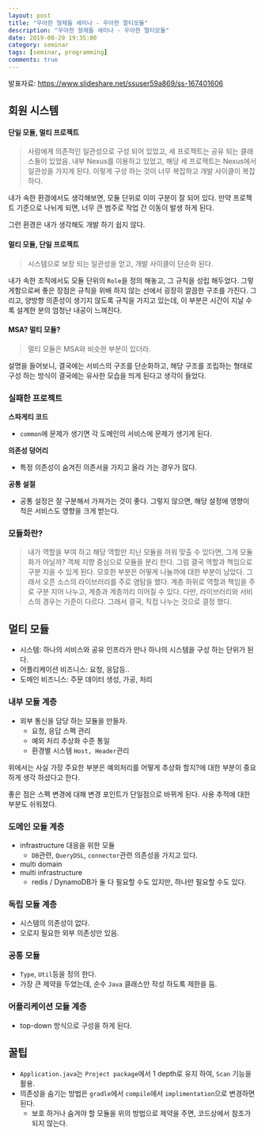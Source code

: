 ```yaml
---
layout: post
title: "우아한 형제들 세미나 - 우아한 멀티모듈"
description: "우아한 형제들 세미나 - 우아한 멀티모듈"
date: 2019-08-29 19:35:00
category: seminar
tags: [seminar, programming]
comments: true
---
```


발표자료: https://www.slideshare.net/ssuser59a869/ss-167401606

## 회원 시스템 

#### 단일 모듈, 멀티 프로젝트

> 사람에게 의존적인 일관성으로 구성 되어 있었고, 세 프로젝트는 공유 되는 클래스들이 있었음. 
내부 Nexus를 이용하고 있었고, 해당 세 프로젝트는 Nexus에서 일관성을 가지게 된다. 
이렇게 구성 하는 것이 너무 복잡하고 개발 사이클이 복잡 하다. 

내가 속한 환경에서도 생각해보면, 모듈 단위로 이미 구분이 잘 되어 있다. 만약 프로젝트 기준으로 나뉘게 되면, 너무 큰 범주로 작업 간 이동이 발생 하게 된다. 

그런 환경은 내가 생각해도 개발 하기 쉽지 않다. 

#### 멀티 모듈, 단일 프로젝트 

> 시스템으로 보장 되는 일관성을 얻고, 개발 사이클이 단순화 된다. 

내가 속한 조직에서도 모듈 단위의 `Role`을 정의 해놓고, 그 규칙을 성립 해두었다. 그렇게함으로써 좋은 장점은 규칙을 위배 하지 않는 선에서 굉장히 깔끔한 구조를 가진다. 그리고, 양방향 의존성이 생기지 않도록 규칙을 가지고 있는데, 이 부분은 시간이 지날 수록 설계한 분의 엄청난 내공이 느껴진다. 

#### MSA? 멀티 모듈?

> 멀티 모듈은 MSA와 비슷한 부분이 있더라. 

설명을 들어보니, 결국에는 서비스의 구조를 단순화하고, 해당 구조를 조립하는 형태로 구성 하는 방식이 결국에는 유사한 모습을 띄게 된다고 생각이 들었다. 


### 실패한 프로젝트 


**스파게티 코드**

* `common`에 문제가 생기면 각 도메인의 서비스에 문제가 생기게 된다. 

**의존성 덩어리**

* 특정 의존성이 숨겨진 의존서을 가지고 올라 가는 경우가 많다. 

**공통 설절**

* 공통 설정은 잘 구분해서 가져가는 것이 좋다. 그렇지 않으면, 해당 설정에 영향이 적은 서비스도 영향을 크게 받는다.  


### 모듈화란?

> 내가 역할을 부여 하고 해당 역할만 지닌 모듈을 끼워 맞출 수 있다면, 그게 모듈화가 아닐까? 
객체 지향 중심으로 모듈을 분리 한다. 그럼 결국 역할과 책임으로 구분 지을 수 있게 된다. 
모호한 부분은 어떻게 나눌까에 대한 부분이 남았다. 그래서 오픈 소스의 라이브러리를 주로 염탐을 했다. 
계층 하위로 역할과 책임을 주로 구분 지어 나누고, 계층과 계층끼리 이어질 수 있다. 
다만, 라이브러리와 서비스의 경우는 기준이 다르다. 그래서 결국, 직접 나누는 것으로 결정 했다. 

## 멀티 모듈 

* 시스템: 하나의 서비스와 공유 인프라가 만나 하나의 시스템을 구성 하는 단위가 된다. 
* 어플리케이션 비즈니스: 요청, 응답등..
* 도메인 비즈니스: 주문 데이터 생성, 가공, 처리 

### 내부 모듈 계층 

* 외부 통신을 담당 하는 모듈을 만들자. 
  * 요청, 응답 스펙 관리 
  * 예외 처리 추상화 수준 통일 
  * 환경별 시스템 `Host, Header`관리 
  
위에서는 사실 가장 주요한 부분은 예외처리를 어떻게 추상화 할지?에 대한 부분이 중요하게 생각 하셨다고 한다. 

좋은 점은 스펙 변경에 대해 변경 포인트가 단일점으로 바뀌게 된다. 사용 추적에 대한 부분도 쉬워졌다. 

### 도메인 모듈 계층 

* infrastructure 대응을 위한 모듈
  * `DB`관련, `QueryDSL`, `connector`관련 의존성을 가지고 있다. 
* multi domain
* multi infrastructure 
  * redis / DynamoDB가 둘 다 필요할 수도 있지만, 하나만 필요할 수도 있다. 

### 독립 모듈 계층 

* 시스템의 의존성이 없다. 
* 오로지 필요한 외부 의존성만 있음. 

### 공통 모듈 

* `Type`, `Util`등을 정의 한다. 
* 가장 큰 제약을 두었는데, 순수 `Java` 클래스만 작성 하도록 제한을 둠.

### 어플리케이션 모듈 계층 

* top-down 방식으로 구성을 하게 된다. 


## 꿀팁 

* `Application.java`는 `Project package`에서 1 depth로 유지 하여, `Scan` 기능을 활용.
* 의존성을 숨기는 방법은 `gradle`에서 `compile`에서 `implimentation`으로 변경하면 된다. 
  * 보호 하거나 숨겨야 할 모듈을 위의 방법으로 제약을 주면, 코드상에서 참조가 되지 않는다. 
